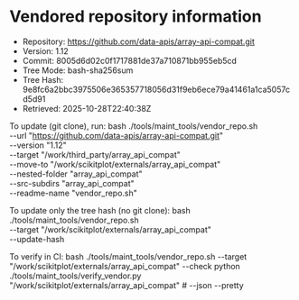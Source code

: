 Vendored repository information
===============================

- Repository: https://github.com/data-apis/array-api-compat.git
- Version:    1.12
- Commit:     8005d6d02c0f1717881de37a710871bb955eb5cd
- Tree Mode:  bash-sha256sum
- Tree Hash:  9e8fc6a2bbc3975506e365357718056d31f9eb6ece79a41461a1ca5057cd5d91
- Retrieved:  2025-10-28T22:40:38Z

To update (git clone), run:
  bash ./tools/maint_tools/vendor_repo.sh \
    --url "https://github.com/data-apis/array-api-compat.git" \
    --version "1.12" \
    --target "/work/third_party/array_api_compat" \
    --move-to "/work/scikitplot/externals/array_api_compat" \
    --nested-folder "array_api_compat" \
    --src-subdirs "array_api_compat" \
    --readme-name "vendor_repo.sh"

To update only the tree hash (no git clone):
  bash ./tools/maint_tools/vendor_repo.sh \
    --target "/work/scikitplot/externals/array_api_compat" \
    --update-hash

To verify in CI:
  bash ./tools/maint_tools/vendor_repo.sh --target "/work/scikitplot/externals/array_api_compat" --check
  python ./tools/maint_tools/verify_vendor.py "/work/scikitplot/externals/array_api_compat"  # --json --pretty
